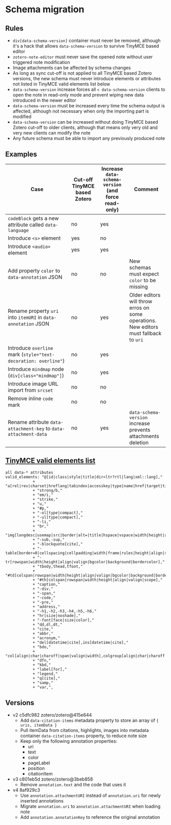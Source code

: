 # Schema migration

## Rules

- `div[data-schema-version]` container must never be removed, although it's a hack that allows `data-schema-version` to
  survive TinyMCE based editor
- `zotero-note-editor` must never save the opened note without user triggered note modification
- Image attachments can be affected by schema changes
- As long as sync cut-off is not applied to all TinyMCE based Zotero versions, the new schema must never introduce
  elements or attributes not listed in TinyMCE valid elements list below
- `data-schema-version` increase forces all `< data-schema-version`
  clients to open the note in read-only mode and prevent wiping new data introduced in the newer editor
- `data-schema-version` must be increased every time the schema output is affected, although not necessary when only the
  importing part is modified
- `data-schema-version` can be increased without doing TinyMCE based Zotero cut-off to older clients, although that
  means only very old and very new clients can modify the note
- Any future schema must be able to import any previously produced note

## Examples

| Case | Cut-off TinyMCE based Zotero | Increase `data-schema-version` (and force read-only) | Comment |
| --- | --- | --- | --- |
| `codeBlock` gets a new attribute called `data-language` | no | yes |  |
| Introduce `<s>` element | yes | no |  |
| Introduce `<audio>` element | yes | yes |  |
| Add property `color` to `data-annotation` JSON | no | no | New schemas must expect `color` to be missing |
| Rename property `uri` into `itemURI` in `data-annotation` JSON | no | yes | Older editors will throw erros on some operations. New editors must fallback to `uri` |
| Introduce `overline` mark (`style="text-decoration: overline"`) | no | yes |  |
| Introduce `mindmap` node (`div[class="mindmap"]`) | no | yes |  |
| Introduce image URL import from `srcset` | no | no |  |
| Remove inline `code` mark | no | no |  |
| Rename attribute `data-attachment-key` to `data-attachment-data` | no | yes | `data-schema-version` increase prevents attachments deletion |

## [TinyMCE valid elements list](https://github.com/zotero/zotero/blob/3f3b6501ce0e2313d3904ae5c0a1a8558204a9ae/resource/tinymce/note.html)

```
all data-* attributes
valid_elements: "@[id|class|style|title|dir<ltr?rtl|lang|xml::lang],"
			+ "a[rel|rev|charset|hreflang|tabindex|accesskey|type|name|href|target|title|class],"
			+ "strong/b,"
			+ "em/i,"
			+ "strike,"
			+ "u,"
			+ "#p,"
			+ "-ol[type|compact],"
			+ "-ul[type|compact],"
			+ "-li,"
			+ "br,"
			+ "img[longdesc|usemap|src|border|alt=|title|hspace|vspace|width|height|align],"
			+ "-sub,-sup,"
			+ "-blockquote[cite],"
			+ "-table[border=0|cellspacing|cellpadding|width|frame|rules|height|align|summary|bgcolor|background|bordercolor],"
			+ "-tr[rowspan|width|height|align|valign|bgcolor|background|bordercolor],"
			+ "tbody,thead,tfoot,"
			+ "#td[colspan|rowspan|width|height|align|valign|bgcolor|background|bordercolor|scope],"
			+ "#th[colspan|rowspan|width|height|align|valign|scope],"
			+ "caption,"
			+ "-div,"
			+ "-span,"
			+ "-code,"
			+ "-pre,"
			+ "address,"
			+ "-h1,-h2,-h3,-h4,-h5,-h6,"
			+ "hr[size|noshade],"
			+ "-font[face|size|color],"
			+ "dd,dl,dt,"
			+ "cite,"
			+ "abbr,"
			+ "acronym,"
			+ "del[datetime|cite],ins[datetime|cite],"
			+ "bdo,"
			+ "col[align|char|charoff|span|valign|width],colgroup[align|char|charoff|span|valign|width],"
			+ "dfn,"
			+ "kbd,"
			+ "label[for],"
			+ "legend,"
			+ "q[cite],"
			+ "samp,"
			+ "var,",
```

## Versions

- v2 c5dfc982 zotero/zotero@415e644
  - Add `data-citation-items` metadata property to store an array of `{ uris, itemData }`
  - Pull itemData from citations, highlights, images into metadata container `data-citation-items` property, to reduce note size
  - Keep only the following annotation properties:
    - uri
	- text
	- color
	- pageLabel
	- position
	- citationItem
- v3 c801eb5d zotero/zotero@3beb858
  - Remove `annotation.text` and the code that uses it
- v4 8af929c3
  - Use `annotation.attachmentURI` instead of `annotation.uri` for newly inserted annotations
  - Migrate `annotation.uri` to `annotation.attachmentURI` when loading note
  - Add `annotation.annotationKey` to reference the original annotation
